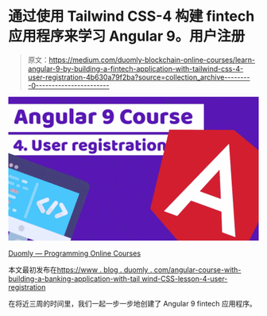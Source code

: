 # 通过使用 Tailwind CSS-4 构建 fintech 应用程序来学习 Angular 9。用户注册

> 原文：<https://medium.com/duomly-blockchain-online-courses/learn-angular-9-by-building-a-fintech-application-with-tailwind-css-4-user-registration-4b630a79f2ba?source=collection_archive---------0----------------------->

![](img/7a9519210fb81f3734c3c1235899d36c.png)

[Duomly — Programming Online Courses](https://www.duomly.com)

本文最初发布在[https://www . blog . duomly . com/angular-course-with-building-a-banking-application-with-tail wind-CSS-lesson-4-user-registration](https://www.blog.duomly.com/angular-course-with-building-a-banking-application-with-tailwind-css-lesson-4-user-registration)

在将近三周的时间里，我们一起一步一步地创建了 Angular 9 fintech 应用程序。